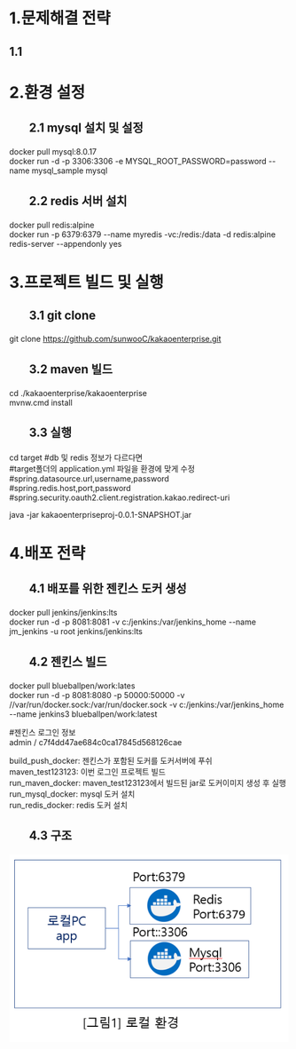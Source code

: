 # 1.문제해결 전략  
## 1.1 

# 2.환경 설정 
## <ol>2.1 mysql 설치 및 설정 
   docker pull mysql:8.0.17  
   docker run -d -p 3306:3306 -e MYSQL_ROOT_PASSWORD=password --name mysql_sample mysql  
## <ol>2.2 redis 서버 설치  
 docker pull redis:alpine  
 docker run -p 6379:6379 --name myredis -vc:/redis:/data -d redis:alpine redis-server --appendonly yes  

# 3.프로젝트 빌드 및 실행 
## <ol>3.1 git clone  
   git clone https://github.com/sunwooC/kakaoenterprise.git  
## <ol>3.2 maven 빌드   
   cd ./kakaoenterprise/kakaoenterprise   
   mvnw.cmd install  
  
## <ol>3.3 실행 
   cd target 
   #db 및 redis 정보가 다르다면  
   #target폴더의 application.yml 파일을 환경에 맞게 수정  
   #spring.datasource.url,username,password  
   #spring.redis.host,port,password  
   #spring.security.oauth2.client.registration.kakao.redirect-uri  
   
   java -jar  kakaoenterpriseproj-0.0.1-SNAPSHOT.jar  
 
# 4.배포 전략 
## <ol>4.1 배포를 위한 젠킨스 도커 생성 
 docker pull jenkins/jenkins:lts  
 docker run -d -p 8081:8081 -v c:/jenkins:/var/jenkins_home --name jm_jenkins -u root jenkins/jenkins:lts  

## <ol>4.2 젠킨스 빌드 
 
   docker pull blueballpen/work:lates  
   docker run -d -p 8081:8080 -p 50000:50000 -v //var/run/docker.sock:/var/run/docker.sock -v c:/jenkins:/var/jenkins_home --name jenkins3 blueballpen/work:latest  

   #젠킨스 로그인 정보  
    admin / c7f4dd47ae684c0ca17845d568126cae   

   build_push_docker: 젠킨스가 포함된 도커를 도커서버에 푸쉬  
   maven_test123123: 이번 로그인 프로젝트 빌드  
   run_maven_docker: maven_test123123에서 빌드된  jar로 도커이미지 생성 후 실행  
   run_mysql_docker: mysql 도커 설치  
   run_redis_docker: redis 도커 설치  
 
## <ol>4.3 구조
   ![ex_screenshot](image1.png)
    
 
   
   
   
